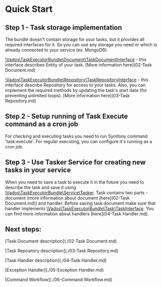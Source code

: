 Quick Start 
=

Step 1 - Task storage implementation
-

The bundle doesn't contain storage for your tasks, but it provides all required interfaces for it. So you can use any 
storage you need or which is already connected to your service (ex. MongoDB).

[\Vados\TaskExecutorBundle\Document\TaskDocumentInterface](../src/Document/TaskDocumentInterface.php) - this interface 
describes Entity of your task. [More information here](02-Task Document.md)

[\Vados\TaskExecutorBundle\Repository\TaskRepositoryInterface](../src/Repository/TaskRepositoryInterface.php) - this 
interface describe Repository for access to your tasks. Also, you can implement the required methods by updating the 
task's start date (for preventing unlimited loops). [More information here](03-Task Repository.md)

Step 2 - Setup running of Task Execute command as a cron job
-

For checking and executing tasks you need to run Symfony command 'task:execute'. For regular executing, you can 
configure it's running as a cron job.

Step 3 - Use Tasker Service for creating new tasks in your service
-

When you need to save a task to execute it in the future you need to describe the task and save it using 
[\Vados\TaskExecutorBundle\Service\Tasker](../src/Service/Tasker.php). Task contains two parts - document (more 
information about document [here](02-Task Document.md)) and handler. Before saving task document make sure that handler 
implements [\Vados\TaskExecutorBundle\Task\TaskInterface](../src/Task/TaskInterface.php). You can find more information 
about handlers [here](04-Task Handler.md).

Next steps:
-
[Task Document description](./02-Task Document.md)

[Task Repository description](./03-Task Repository.md)

[Task Handler description](./04-Task Handler.md)

[Exception Handler](./05-Exception Handler.md)

[Command Workflow](./06-Command Workflow.md)
